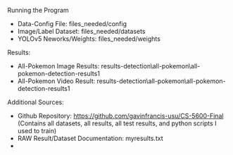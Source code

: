 

Running the Program

- Data-Config File: files_needed/config
- Image/Label Dataset: files_needed/datasets
- YOLOv5 Neworks/Weights: files_needed/weights

Results:

- All-Pokemon Image Results: results-detection\all-pokemon\all-pokemon-detection-results1
- All-Pokemon Video Result: results-detection\all-pokemon\all-pokemon-detection-results1

Additional Sources:

- Github Repository: https://github.com/gavinfrancis-usu/CS-5600-Final (Contains all datasets, all results, all test results, and python scripts I used to train)
- RAW Result/Dataset Documentation: myresults.txt
- 